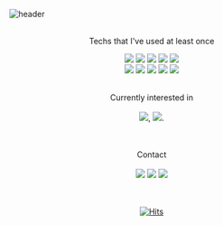 ![header](https://capsule-render.vercel.app/api?type=wave&color=FCED7C&height=150&section=header&text=MINZY%20KIM&fontSize=60&fontColor=000000&animation=fadeIn)

<div align = "center">

<br />Techs that I've used at least once   
  

<img src="https://img.shields.io/badge/C-A8B9CC?style=flat-square&logo=C&logoColor=white"/>  <img src="https://img.shields.io/badge/C++-00599C?style=flat-square&logo=Cplusplus&logoColor=white"/>  <img src="https://img.shields.io/badge/Java-007396?style=flat-square&logo=Java&logoColor=white"/>  <img src="https://img.shields.io/badge/Python-3776AB?style=flat-square&logo=Python&logoColor=white"/>  <img src="https://img.shields.io/badge/Android Studio-3DDC84?style=flat-square&logo=Android&logoColor=white" />  
  <img src="https://img.shields.io/badge/Xcode-147EFB?style=flat-square&logo=Xcode&logoColor=white"/>  <img src="https://img.shields.io/badge/Firebase-FFCA28?style=flat-square&logo=Firebase&logoColor=white"/>  <img src="https://img.shields.io/badge/Git-F05032?style=flat-square&logo=Git&logoColor=white"/>  <img src="https://img.shields.io/badge/GitHub-181717?style=flat-square&logo=Github&logoColor=white"/> 
<img src="https://img.shields.io/badge/Jupyter-F37626?style=flat-square&logo=Jupyter&logoColor=white"/><br /><br />
  
  
  Currently interested in
 <br /><br /><img src="https://img.shields.io/badge/Swift-F05138?style=flat-square&logo=Swift&logoColor=white"/>, <img src="https://img.shields.io/badge/iOS-000000?style=flat-square&logo=iOS&logoColor=white"/>.<br /><br /><br />
  
  
  Contact<br /><br />
<a href="https://github.com/minzydal" target="_blank"><img src="https://img.shields.io/badge/GitHub-181717?style=flat-square&logo=GitHub&logoColor=white"/></a>
<a href="mailto:minzydal@gmail.com" target="_blank"><img src="https://img.shields.io/badge/Gmail-EA4335?style=flat-square&logo=Gmail&logoColor=white"/></a>
<a href="https://minzys-vlog.tistory.com/manage" target="_blank"><img src="https://img.shields.io/badge/Tistory-FFCB36?style=flat-square&logo=Micro.blog&logoColor=white"/></a>
  
  
<br /><br />[![Hits](https://hits.seeyoufarm.com/api/count/incr/badge.svg?url=https%3A%2F%2Fgithub.com%2Fminzydal&count_bg=%2398DB47&title_bg=%23555555&icon=&icon_color=%23E7E7E7&title=hits&edge_flat=false)](https://hits.seeyoufarm.com)
</div>
